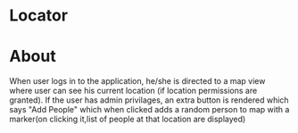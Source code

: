 # Locator
  
# About
   When user logs in to the application, he/she is directed to a map view where user can see his current location
   (if location permissions are granted). If the user has admin privilages, an extra button is rendered which says "Add People"
    which when clicked adds a random person to map with a marker(on clicking it,list of people at that location are displayed)
